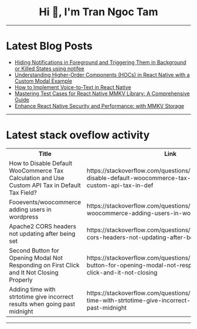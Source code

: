 <h1 align="center">Hi 👋, I'm Tran Ngoc Tam</h1>

---

# Latest Blog Posts 
<!-- BLOG-POST-LIST:START -->
- [Hiding Notifications in Foreground and Triggering Them in Background or Killed States using notifee](https://dev.to/amitkumar13/hiding-notifications-in-foreground-and-triggering-them-in-background-or-killed-states-using-notifee-mjc)
- [Understanding Higher-Order Components &lpar;HOCs&rpar; in React Native with a Custom Modal Example](https://dev.to/amitkumar13/understanding-higher-order-components-hocs-in-react-native-with-a-custom-modal-example-7mj)
- [How to Implement Voice-to-Text in React Native](https://dev.to/amitkumar13/how-to-implement-voice-to-text-in-react-native-3j0d)
- [Mastering Test Cases for React Native MMKV Library: A Comprehensive Guide](https://dev.to/amitkumar13/mastering-test-cases-for-react-native-mmkv-library-a-comprehensive-guide-4l5c)
- [Enhance React Native Security and Performance: with MMKV Storage](https://dev.to/amitkumar13/enhance-react-native-security-and-performance-with-mmkv-storage-1p86)
<!-- BLOG-POST-LIST:END -->

---

# Latest stack oveflow activity
<table>
  <tr><th>Title</th><th>Link</th></tr>
  <!-- STACKOVERFLOW:START --><tr><td>How to Disable Default WooCommerce Tax Calculation and Use Custom API Tax in Default Tax Field?</td><td>https://stackoverflow.com/questions/79231153/how-to-disable-default-woocommerce-tax-calculation-and-use-custom-api-tax-in-def</td></tr><tr><td>Fooevents/woocommerce adding users in wordpress</td><td>https://stackoverflow.com/questions/79231129/fooevents-woocommerce-adding-users-in-wordpress</td></tr><tr><td>Apache2 CORS headers not updating after being set</td><td>https://stackoverflow.com/questions/79231061/apache2-cors-headers-not-updating-after-being-set</td></tr><tr><td>Second Button for Opening Modal Not Responding on First Click and It Not Closing Properly</td><td>https://stackoverflow.com/questions/79231049/second-button-for-opening-modal-not-responding-on-first-click-and-it-not-closing</td></tr><tr><td>Adding time with strtotime give incorrect results when going past midnight</td><td>https://stackoverflow.com/questions/79230871/adding-time-with-strtotime-give-incorrect-results-when-going-past-midnight</td></tr><!-- STACKOVERFLOW:END -->
</table>

---


